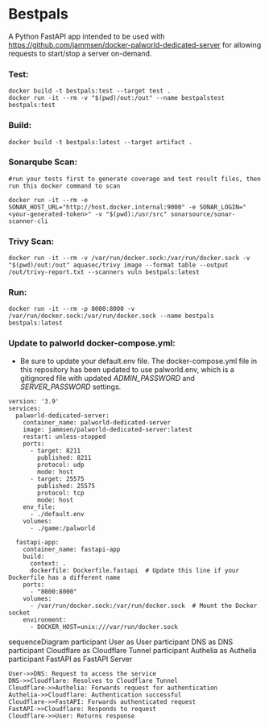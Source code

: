# Bestpals

A Python FastAPI app intended to be used with https://github.com/jammsen/docker-palworld-dedicated-server for allowing requests to start/stop a server on-demand.

### Test:
```
docker build -t bestpals:test --target test .
docker run -it --rm -v "$(pwd)/out:/out" --name bestpalstest bestpals:test
```

### Build:
```
docker build -t bestpals:latest --target artifact .
```

### Sonarqube Scan:
```
#run your tests first to generate coverage and test result files, then run this docker command to scan

docker run -it --rm -e SONAR_HOST_URL="http://host.docker.internal:9000" -e SONAR_LOGIN="<your-generated-token>" -v "$(pwd):/usr/src" sonarsource/sonar-scanner-cli
```

### Trivy Scan:
```
docker run -it --rm -v /var/run/docker.sock:/var/run/docker.sock -v "$(pwd)/out:/out" aquasec/trivy image --format table --output /out/trivy-report.txt --scanners vuln bestpals:latest
```

### Run:
```
docker run -it --rm -p 8000:8000 -v /var/run/docker.sock:/var/run/docker.sock --name bestpals bestpals:latest
```

### Update to palworld docker-compose.yml:
* Be sure to update your default.env file. The docker-compose.yml file in this repository has been updated to use palworld.env, which is a gitignored file with updated *ADMIN_PASSWORD* and *SERVER_PASSWORD* settings.
```
version: '3.9'
services:
  palworld-dedicated-server:
    container_name: palworld-dedicated-server
    image: jammsen/palworld-dedicated-server:latest
    restart: unless-stopped
    ports:
      - target: 8211
        published: 8211
        protocol: udp
        mode: host
      - target: 25575
        published: 25575
        protocol: tcp
        mode: host
    env_file:
      - ./default.env
    volumes:
      - ./game:/palworld

  fastapi-app:
    container_name: fastapi-app
    build:
      context: .
      dockerfile: Dockerfile.fastapi  # Update this line if your Dockerfile has a different name
    ports:
      - "8000:8000"
    volumes:
      - /var/run/docker.sock:/var/run/docker.sock  # Mount the Docker socket
    environment:
      - DOCKER_HOST=unix:///var/run/docker.sock
```

sequenceDiagram
    participant User as User
    participant DNS as DNS
    participant Cloudflare as Cloudflare Tunnel
    participant Authelia as Authelia
    participant FastAPI as FastAPI Server

    User->>DNS: Request to access the service
    DNS->>Cloudflare: Resolves to Cloudflare Tunnel
    Cloudflare->>Authelia: Forwards request for authentication
    Authelia->>Cloudflare: Authentication successful
    Cloudflare->>FastAPI: Forwards authenticated request
    FastAPI->>Cloudflare: Responds to request
    Cloudflare->>User: Returns response
